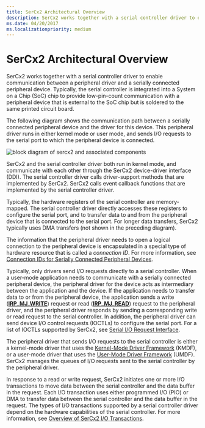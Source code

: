 ```yaml
---
title: SerCx2 Architectural Overview
description: SerCx2 works together with a serial controller driver to enable communication between a peripheral driver and a serially connected peripheral device.
ms.date: 04/20/2017
ms.localizationpriority: medium
---
```


# SerCx2 Architectural Overview

SerCx2 works together with a serial controller driver to enable communication between a peripheral driver and a serially connected peripheral device. Typically, the serial controller is integrated into a System on a Chip (SoC) chip to provide low-pin-count communication with a peripheral device that is external to the SoC chip but is soldered to the same printed circuit board.

The following diagram shows the communication path between a serially connected peripheral device and the driver for this device. This peripheral driver runs in either kernel mode or user mode, and sends I/O requests to the serial port to which the peripheral device is connected.

![block diagram of sercx2 and associated components](images/sercx2modules.png)

SerCx2 and the serial controller driver both run in kernel mode, and communicate with each other through the SerCx2 device-driver interface (DDI). The serial controller driver calls driver-support methods that are implemented by SerCx2. SerCx2 calls event callback functions that are implemented by the serial controller driver.

Typically, the hardware registers of the serial controller are memory-mapped. The serial controller driver directly accesses these registers to configure the serial port, and to transfer data to and from the peripheral device that is connected to the serial port. For longer data transfers, SerCx2 typically uses DMA transfers (not shown in the preceding diagram).

The information that the peripheral driver needs to open a logical connection to the peripheral device is encapsulated in a special type of hardware resource that is called a *connection ID*. For more information, see [Connection IDs for Serially Connected Peripheral Devices](connection-ids-for-serially-connected-peripheral-devices.md).

Typically, only drivers send I/O requests directly to a serial controller. When a user-mode application needs to communicate with a serially connected peripheral device, the peripheral driver for the device acts as intermediary between the application and the device. If the application needs to transfer data to or from the peripheral device, the application sends a write ([**IRP\_MJ\_WRITE**](/previous-versions/ff546904(v=vs.85))) request or read ([**IRP\_MJ\_READ**](/previous-versions/ff546883(v=vs.85))) request to the peripheral driver, and the peripheral driver responds by sending a corresponding write or read request to the serial controller. In addition, the peripheral driver can send device I/O control requests (IOCTLs) to configure the serial port. For a list of IOCTLs supported by SerCx2, see [Serial I/O Request Interface](serial-i-o-request-interface.md).

The peripheral driver that sends I/O requests to the serial controller is either a kernel-mode driver that uses the [Kernel-Mode Driver Framework](../wdf/using-the-framework-to-develop-a-driver.md) (KMDF), or a user-mode driver that uses the [User-Mode Driver Framework](../wdf/overview-of-the-umdf.md) (UMDF). SerCx2 manages the queues of I/O requests sent to the serial controller by the peripheral driver.

In response to a read or write request, SerCx2 initiates one or more I/O transactions to move data between the serial controller and the data buffer in the request. Each I/O transaction uses either programmed I/O (PIO) or DMA to transfer data between the serial controller and the data buffer in the request. The types of I/O transactions supported by a serial controller driver depend on the hardware capabilities of the serial controller. For more information, see [Overview of SerCx2 I/O Transactions](overview-of-sercx2-i-o-transactions.md).
